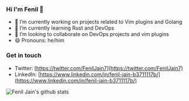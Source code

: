 ### Hi I'm Fenil 👋

- 🔭 I’m currently working on projects related to Vim plugins and Golang
- 🌱 I’m currently learning Rust and DevOps
- 👯 I’m looking to collaborate on DevOps projects and vim plugins
- 😄 Pronouns: he/him

### Get in touch

- Twitter: [https://twitter.com/FenilJain7](https://twitter.com/FenilJain7)
- LinkedIn: [https://www.linkedin.com/in/fenil-jain-b3711117b/](https://www.linkedin.com/in/fenil-jain-b3711117b/)

![Fenil Jain's github stats](https://github-readme-stats.vercel.app/api?username=Devil39)
